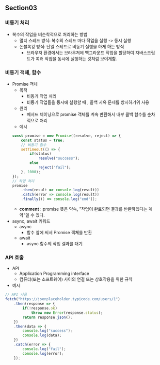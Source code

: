 ## Section03
### 비동기 처리
- 복수의 작업을 비순착적으로 처리하는 방법
    - 멀티 스레드 방식: 복수의 스레드 마다 작업을 실행 -> 동시 실행
    - 논블록킹 방식: 단일 스레드로 비동기 실행을 하게 하는 방식
        - 브라우저 환경에서는 브라우저에 백그라운드 작업을 할당하여 자바스크립트가 여러 작업을 동시에 실행하는 것처럼 보이게함.
### 비동기 객체, 함수
- Promise 객체
    - 목적
        - 비동기 작업 처리 
        - 비동기 작업들을 동시에 실행할 때 , 콜백 지옥 문제를 방지하기위 사용
    - 원리
        - 메서드 체이닝으로 promise 객체를 계속 반환해서 내부 콜백 함수를 순차적으로 처리
    - 예시
    ```javascript
    const promise = new Promise((resolve, reject) => {
        const status = true;
        // 비동기 함수
        setTimeout(() => {
            if(status)
                resolve("success");
            else
                reject("fail");
        }, 1000);
    });
    // 작업 처리
    promise
        .then(result => console.log(result))
        .catch(error => console.log(result))
        .finally(() => console.log("end"));
    ```
    - **comment** : promise 뜻은 약속, "작업이 완료되면 결과를 반환하겠다는 계약"일 수 있다.
- async, await 키워드
    - async 
        - 함수 앞에 써서 Promise 객체를 반환
    - await
        - async 함수의 작업 결과를 대기
### API 호출
- API
    - Application Programming interface
    - 컴퓨터(또는 소프트웨어) 사이의 연결 또는 상호작용을 위한 규칙
- 예시
```javascript
// API 사용
fetch("https://jsonplaceholder.typicode.com/users/1")
    .then(response => {
        if(!response.ok)
            throw new Error(response.status);
        return response.json();
    })
    .then(data => {
        console.log("success");
        console.log(data);
    })
    .catch(error => {
        console.log("fail");
        console.log(error);
    });
```